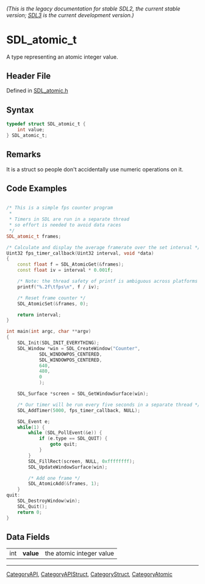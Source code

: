 ###### (This is the legacy documentation for stable SDL2, the current stable version; [SDL3](https://wiki.libsdl.org/SDL3/) is the current development version.)
# SDL_atomic_t

A type representing an atomic integer value.

## Header File

Defined in [SDL_atomic.h](https://github.com/libsdl-org/SDL/blob/SDL2/include/SDL_atomic.h)

## Syntax

```c
typedef struct SDL_atomic_t {
    int value;
} SDL_atomic_t;
```

## Remarks

It is a struct so people don't accidentally use numeric operations on it.

## Code Examples

```c++

/* This is a simple fps counter program
 *
 * Timers in SDL are run in a separate thread
 * so effort is needed to avoid data races
 */
SDL_atomic_t frames;

/* Calculate and display the average framerate over the set interval */
Uint32 fps_timer_callback(Uint32 interval, void *data)
{
	const float f = SDL_AtomicGet(&frames);
	const float iv = interval * 0.001f;

	/* Note: the thread safety of printf is ambiguous across platforms */
	printf("%.2f\tfps\n", f / iv);

	/* Reset frame counter */
	SDL_AtomicSet(&frames, 0);

	return interval;
}

int main(int argc, char **argv)
{
	SDL_Init(SDL_INIT_EVERYTHING);
	SDL_Window *win = SDL_CreateWindow("Counter",
			SDL_WINDOWPOS_CENTERED,
			SDL_WINDOWPOS_CENTERED,
			640,
			480,
			0
			);

	SDL_Surface *screen = SDL_GetWindowSurface(win);

	/* Our timer will be run every five seconds in a separate thread */
	SDL_AddTimer(5000, fps_timer_callback, NULL);

	SDL_Event e;
	while(1) {
		while (SDL_PollEvent(&e)) {
			if (e.type == SDL_QUIT) {
				goto quit;
			}
		}
		SDL_FillRect(screen, NULL, 0xffffffff);
		SDL_UpdateWindowSurface(win);

		/* Add one frame */
		SDL_AtomicAdd(&frames, 1);
	}
quit:
	SDL_DestroyWindow(win);
	SDL_Quit();
	return 0;
}

```

## Data Fields

|     |           |                          |
| --- | --------- | ------------------------ |
| int | **value** | the atomic integer value |

----
[CategoryAPI](CategoryAPI), [CategoryAPIStruct](CategoryAPIStruct), [CategoryStruct](CategoryStruct), [CategoryAtomic](CategoryAtomic)



